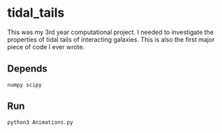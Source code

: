 # tidal_tails
This was my 3rd year computational project. I needed to investigate the properties of tidal tails of interacting galaxies. This is also the first major piece of code I ever wrote.


## Depends

```numpy scipy```

## Run

```python3 Animations.py```
